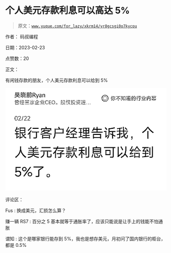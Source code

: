 # 个人美元存款利息可以高达 5%

> 原文：[`www.yuque.com/for_lazy/xkrm14/yr8gcsgi0o7kycpu`](https://www.yuque.com/for_lazy/xkrm14/yr8gcsgi0o7kycpu)

作者： 码叔编程

日期：2023-02-23

点赞数：20

正文：

有闲钱存款的朋友，个人美元存款利息可以给到 5%

![](img/bbf0ec9f8d256de4ae7946ccc398c204.png)  

评论区：

Fus : 换成美元，汇损怎么算？

赚一辆 RS7 : 百分之 5 基本就等于通胀率了，应该只能说是让手上的钱能不怕通胀

谓知 : 这个是哪家银行能存到 5%，我也是想存美元，月初问了国内银行的柜台，都是 0.5%

